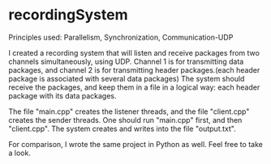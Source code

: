 # recordingSystem
Principles used: Parallelism, Synchronization, Communication-UDP

I created a recording system that will listen and receive packages from two channels simultaneously, using UDP.
Channel 1 is for transmitting data packages, and channel 2 is for transmitting header packages.(each header package is associated with several data packages)
The system should receive the packages, and keep them in a file in a logical way: each header package with its data packages.

The file "main.cpp" creates the listener threads, and the file "client.cpp" creates the sender threads. 
One should run "main.cpp" first, and then "client.cpp".
The system creates and writes into the file "output.txt".

For comparison, I wrote the same project in Python as well. Feel free to take a look.
